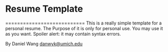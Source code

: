 # Resume Template
===========================
This is a really simple template for a personal resume.
The Purpose of it is only for personal use. You may use it as you want.
Spoiler alert: it may contain syntax errors.

By Daniel Wang <danwyk@umich.edu>

